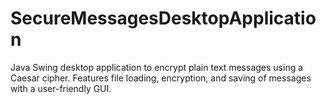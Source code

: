 # SecureMessagesDesktopApplication
Java Swing desktop application to encrypt plain text messages using a Caesar cipher. Features file loading, encryption, and saving of messages with a user-friendly GUI.
